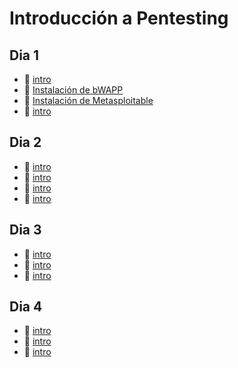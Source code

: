 # Introducción a Pentesting

## Dia 1

- 📗 [intro](./introduction-pentesting.es.md)
- 🧪 [Instalación de bWAPP](./labs/bwapp-installation-configuration-tutorial.es.md)
- 🧪 [Instalación de Metasploitable](./labs/metasploitable.es.md)
- 📗 [intro](./what-is-metasploit.es.md)

## Dia 2

- 📗 [intro](./what-is-nessus.md)
- 📗 [intro](./nmap-tutorial.md)
- 📗 [intro](./pentesting-tools.es.md)
- 📗 [intro](./port-scanning.es.md)

## Dia 3

- 📗 [intro](./identification-vulnerables-systems-services.es.md)
- 📗 [intro](./vulnerabilities-information-gathering.es.md)
- 📗 [intro](./detection-explotation-vulnerabilities.es.md)

## Dia 4

- 📗 [intro](./access-maintenance.es.md)
- 📗 [intro](./found-vulnerabilities-mitigation.es.md)
- 📗 [intro](./results-reporting.es.md)
